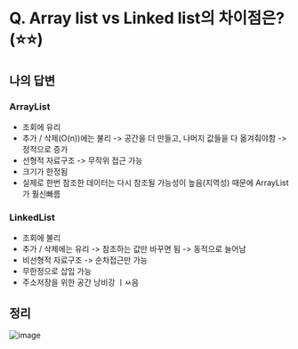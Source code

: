 # Q. Array list vs Linked list의 차이점은? (⭐⭐)

## 나의 답변

### ArrayList 
- 조회에 유리
- 추가 / 삭제(O(n))에는 불리 -> 공간을 더 만들고, 나머지 값들을 다 옮겨줘야함 -> 정적으로 증가
- 선형적 자료구조 -> 무작위 접근 가능
- 크기가 한정됨
- 실제로 한번 참조한 데이터는 다시 참조될 가능성이 높음(지역성) 때문에 ArrayList가 훨신빠름


### LinkedList 
- 조회에 불리
- 추가 / 삭제에는 유리 -> 참조하는 값만 바꾸면 됨 -> 동적으로 늘어남
- 비선형적 자료구조 -> 순차접근만 가능
- 무한정으로 삽입 가능
- 주소저장을 위한 공간 낭비강 ㅣㅆ음

## 정리

![image](https://user-images.githubusercontent.com/17926024/150937107-33f28bd3-11f0-4b49-ab14-1fd5f0182d9f.png)

